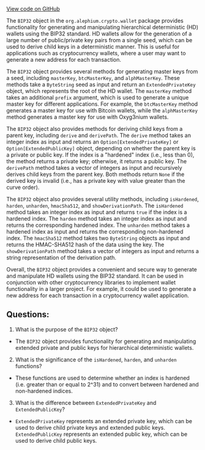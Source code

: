 [View code on GitHub](https://github.com/alephium/alephium/crypto/src/main/scala/org/alephium/crypto/wallet/BIP32.scala)

The `BIP32` object in the `org.alephium.crypto.wallet` package provides functionality for generating and manipulating hierarchical deterministic (HD) wallets using the BIP32 standard. HD wallets allow for the generation of a large number of public/private key pairs from a single seed, which can be used to derive child keys in a deterministic manner. This is useful for applications such as cryptocurrency wallets, where a user may want to generate a new address for each transaction.

The `BIP32` object provides several methods for generating master keys from a seed, including `masterKey`, `btcMasterKey`, and `alphMasterKey`. These methods take a `ByteString` seed as input and return an `ExtendedPrivateKey` object, which represents the root of the HD wallet. The `masterKey` method takes an additional `prefix` argument, which is used to generate a unique master key for different applications. For example, the `btcMasterKey` method generates a master key for use with Bitcoin wallets, while the `alphMasterKey` method generates a master key for use with Oxyg3nium wallets.

The `BIP32` object also provides methods for deriving child keys from a parent key, including `derive` and `derivePath`. The `derive` method takes an integer index as input and returns an `Option[ExtendedPrivateKey]` or `Option[ExtendedPublicKey]` object, depending on whether the parent key is a private or public key. If the index is a "hardened" index (i.e., less than 0), the method returns a private key; otherwise, it returns a public key. The `derivePath` method takes a vector of integers as input and recursively derives child keys from the parent key. Both methods return `None` if the derived key is invalid (i.e., has a private key with value greater than the curve order).

The `BIP32` object also provides several utility methods, including `isHardened`, `harden`, `unharden`, `hmacSha512`, and `showDerivationPath`. The `isHardened` method takes an integer index as input and returns `true` if the index is a hardened index. The `harden` method takes an integer index as input and returns the corresponding hardened index. The `unharden` method takes a hardened index as input and returns the corresponding non-hardened index. The `hmacSha512` method takes two `ByteString` objects as input and returns the HMAC-SHA512 hash of the data using the key. The `showDerivationPath` method takes a vector of integers as input and returns a string representation of the derivation path.

Overall, the `BIP32` object provides a convenient and secure way to generate and manipulate HD wallets using the BIP32 standard. It can be used in conjunction with other cryptocurrency libraries to implement wallet functionality in a larger project. For example, it could be used to generate a new address for each transaction in a cryptocurrency wallet application.
## Questions: 
 1. What is the purpose of the `BIP32` object?
- The `BIP32` object provides functionality for generating and manipulating extended private and public keys for hierarchical deterministic wallets.

2. What is the significance of the `isHardened`, `harden`, and `unharden` functions?
- These functions are used to determine whether an index is hardened (i.e. greater than or equal to 2^31) and to convert between hardened and non-hardened indices.

3. What is the difference between `ExtendedPrivateKey` and `ExtendedPublicKey`?
- `ExtendedPrivateKey` represents an extended private key, which can be used to derive child private keys and extended public keys. `ExtendedPublicKey` represents an extended public key, which can be used to derive child public keys.